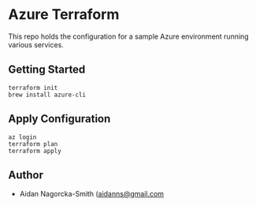 # Azure Terraform

This repo holds the configuration for a sample Azure environment running
various services.

## Getting Started

    terraform init
    brew install azure-cli

## Apply Configuration

    az login
    terraform plan
    terraform apply

## Author

* Aidan Nagorcka-Smith (aidanns@gmail.com

